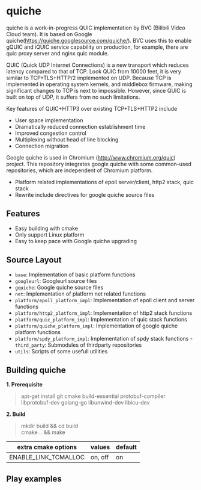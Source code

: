 # quiche

quiche is a work-in-progress QUIC implementation by BVC (Bilibili Video Cloud team). It is based on Google quiche(https://quiche.googlesource.com/quiche/). BVC uses this to enable gQUIC and iQUIC service capability on production, for example, there are quic proxy server and nginx quic module.

QUIC (Quick UDP Internet Connections) is a new transport which reduces latency compared to that of TCP. Look QUIC from 10000 feet, it is very similar to TCP+TLS+HTTP/2 implemented on UDP. Because TCP is implemented in operating system kernels, and middlebox firmware, making significant changes to TCP is next to impossible. However, since QUIC is built on top of UDP, it suffers from no such limitations.

Key features of QUIC+HTTP3 over existing TCP+TLS+HTTP2 include
- User space implementation
- Dramatically reduced connection establishment time
- Improved congestion control
- Multiplexing without head of line blocking
- Connection migration

Google quiche is used in Chromium (http://www.chromium.org/quic) project. This repository integrates google quiche with some common-used repositories, which are independent of Chromium platform.
- Platform related implementations of epoll server/client, http2 stack, quic stack
- Rewrite include directives for google quiche source files

## Features
- Easy building with cmake
- Only support Linux platform
- Easy to keep pace with Google quiche upgrading

## Source Layout
- `base`: Implementation of basic platform functions
- `googleurl`: Googleurl source files
- `gquiche`: Google quiche source files 
- `net`: Implementation of platform net related functions
- `platform/epoll_platform_impl`: Implementation of epoll client and server functions
- `platform/http2_platform_impl`: Implementation of http2 stack functions
- `platform/quic_platform_impl`: Implementation of quic stack functions
- `platform/quiche_platform_impl`: Implementation of google quiche platform functions
- `platform/spdy_platform_impl`: Implementation of spdy stack functions
-`third_party`: Submodules of thirdparty repositories
- `utils`: Scripts of some usefull utilities

## Building quiche

**1. Prerequisite**  

> apt-get install git cmake build-essential protobuf-compiler libprotobuf-dev golang-go libunwind-dev libicu-dev

**2. Build**  

> mkdir build && cd build  
> cmake .. && make

| extra cmake options | values | default |
| ------ | ------ | ------ |
| ENABLE_LINK_TCMALLOC | on, off | on |

## Play examples
